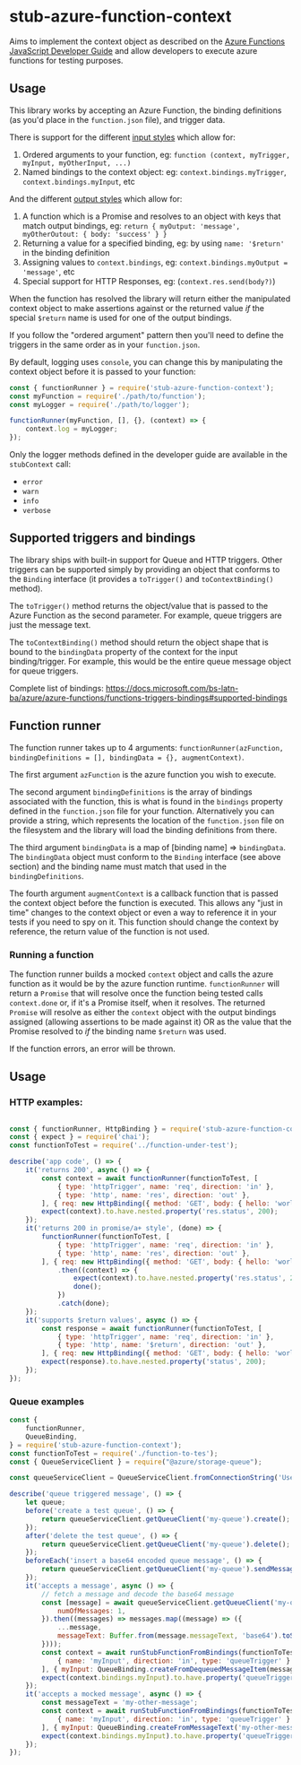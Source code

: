 # stub-azure-function-context

Aims to implement the context object as described on the [Azure Functions JavaScript Developer Guide](https://docs.microsoft.com/en-us/azure/azure-functions/functions-reference-node#context-object)
and allow developers to execute azure functions for testing purposes.

## Usage

This library works by accepting an Azure Function, the binding definitions (as you'd place in the `function.json` file),
and trigger data.

There is support for the different [input styles](https://docs.microsoft.com/en-us/azure/azure-functions/functions-reference-node#inputs)
 which allow for:

1. Ordered arguments to your function, eg: `function (context, myTrigger, myInput, myOtherInput, ...)`
2. Named bindings to the context object: eg: `context.bindings.myTrigger`, `context.bindings.myInput`, etc

And the different [output styles](https://docs.microsoft.com/en-us/azure/azure-functions/functions-reference-node#outputs)
which allow for:

1. A function which is a Promise and resolves to an object with keys that match output bindings, eg:
 `return { myOutput: 'message', myOtherOutout: { body: 'success' } }`
2. Returning a value for a specified binding, eg: by using `name: '$return'` in the binding definition
3. Assigning values to `context.bindings`, eg: `context.bindings.myOutput = 'message'`, etc
4. Special support for HTTP Responses, eg: (`context.res.send(body?)`)

When the function has resolved the library will return either the manipulated context object to make assertions
against or the returned value *if* the special `$return` name is used for one of the output bindings.

If you follow the "ordered argument" pattern then you'll need to define the triggers in the same order
as in your `function.json`.

By default, logging uses `console`, you can change this by manipulating the context object before it is passed to
your function:

```js
const { functionRunner } = require('stub-azure-function-context');
const myFunction = require('./path/to/function');
const myLogger = require('./path/to/logger');

functionRunner(myFunction, [], {}, (context) => {
    context.log = myLogger;
});
```

Only the logger methods defined in the developer guide are available in the `stubContext` call:

  * `error`
  * `warn`
  * `info`
  * `verbose`

## Supported triggers and bindings

The library ships with built-in support for Queue and HTTP triggers. Other triggers can be supported simply by
providing an object that conforms to the `Binding` interface (it provides a `toTrigger()` and `toContextBinding()` method).

The `toTrigger()` method returns the object/value that is passed to the Azure Function as the second parameter.
For example, queue triggers are just the message text.

The `toContextBinding()` method should return the object shape that is bound to the `bindingData` property of the context
for the input binding/trigger. For example, this would be the entire queue message object for queue triggers.

Complete list of bindings: https://docs.microsoft.com/bs-latn-ba/azure/azure-functions/functions-triggers-bindings#supported-bindings

## Function runner

The function runner takes up to 4 arguments: `functionRunner(azFunction, bindingDefinitions = [], bindingData = {}, augmentContext)`.

The first argument `azFunction` is the azure function you wish to execute.

The second argument `bindingDefinitions` is the array of bindings associated with the function, this is what is found in the
`bindings` property defined in the `function.json` file for your function. Alternatively you can provide a string, which represents
the location of the `function.json` file on the filesystem and the library will load the binding definitions from there.

The third argument `bindingData` is a map of [binding name] => `bindingData`. The `bindingData` object must conform to the
`Binding` interface (see above section) and the binding name must match that used in the `bindingDefinitions`.

The fourth argument `augmentContext` is a callback function that is passed the context object before the function is executed.
This allows any "just in time" changes to the context object or even a way to reference it in your tests if you need to spy on
it. This function should change the context by reference, the return value of the function is not used.

### Running a function

The function runner builds a mocked `context` object and calls the azure function as it would be by the azure function runtime.
`functionRunner` will return a `Promise` that will resolve once the function being tested calls `context.done`
or, if it's a Promise itself, when it resolves. The returned `Promise` will resolve as either the `context` object
with the output bindings assigned (allowing assertions to be made against it) OR as the value that the Promise resolved to *if*
the binding name `$return` was used.

If the function errors, an error will be thrown.

## Usage

### HTTP examples:

```js

const { functionRunner, HttpBinding } = require('stub-azure-function-context');
const { expect } = require('chai');
const functionToTest = require('../function-under-test');

describe('app code', () => {
	it('returns 200', async () => {
        const context = await functionRunner(functionToTest, [
            { type: 'httpTrigger', name: 'req', direction: 'in' },
            { type: 'http', name: 'res', direction: 'out' },
        ], { req: new HttpBinding({ method: 'GET', body: { hello: 'world!' } }) });
	    expect(context).to.have.nested.property('res.status', 200);
	});
	it('returns 200 in promise/a+ style', (done) => {
        functionRunner(functionToTest, [
            { type: 'httpTrigger', name: 'req', direction: 'in' },
            { type: 'http', name: 'res', direction: 'out' },
        ], { req: new HttpBinding({ method: 'GET', body: { hello: 'world!' } }) })
			.then((context) => {
				expect(context).to.have.nested.property('res.status', 200);
				done();
			})
			.catch(done);
	});
    it('supports $return values', async () => {
        const response = await functionRunner(functionToTest, [
            { type: 'httpTrigger', name: 'req', direction: 'in' },
            { type: 'http', name: '$return', direction: 'out' },
        ], { req: new HttpBinding({ method: 'GET', body: { hello: 'world!' } }) });
        expect(response).to.have.nested.property('status', 200);
    });
});
```

### Queue examples

```js
const {
    functionRunner,
    QueueBinding,
} = require('stub-azure-function-context');
const functionToTest = require('./function-to-tes');
const { QueueServiceClient } = require("@azure/storage-queue");

const queueServiceClient = QueueServiceClient.fromConnectionString('UseDevelopmentStorage=true');

describe('queue triggered message', () => {
    let queue;
    before('create a test queue', () => {
        return queueServiceClient.getQueueClient('my-queue').create();
    });
    after('delete the test queue', () => {
        return queueServiceClient.getQueueClient('my-queue').delete();
    });
    beforeEach('insert a base64 encoded queue message', () => {
        return queueServiceClient.getQueueClient('my-queue').sendMessage(Buffer.from('my-message').toString('base64'));
    });
    it('accepts a message', async () => {
        // fetch a message and decode the base64 message
        const [message] = await queueServiceClient.getQueueClient('my-queue').receiveMessages({
            numOfMessages: 1,
        }).then((messages) => messages.map((message) => ({
            ...message,
            messageText: Buffer.from(message.messageText, 'base64').toString(),
        })));
        const context = await runStubFunctionFromBindings(functionToTest, [
            { name: 'myInput', direction: 'in', type: 'queueTrigger' }
        ], { myInput: QueueBinding.createFromDequeuedMessageItem(message) });
        expect(context.bindings.myInput).to.have.property('queueTrigger', 'my-message');
    });
    it('accepts a mocked message', async () => {
        const messageText = 'my-other-message';
        const context = await runStubFunctionFromBindings(functionToTest, [
            { name: 'myInput', direction: 'in', type: 'queueTrigger' }
        ], { myInput: QueueBinding.createFromMessageText('my-other-message') });
        expect(context.bindings.myInput).to.have.property('queueTrigger', 'my-other-message');
    });
});
```
